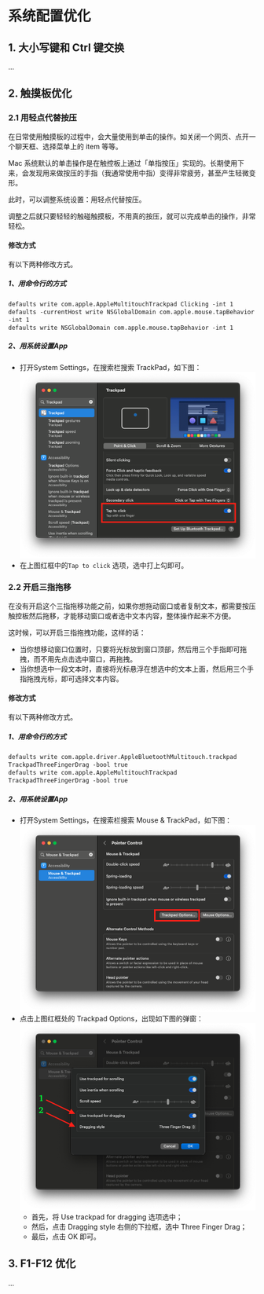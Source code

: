 # 系统配置优化

## 1. 大小写键和 Ctrl 键交换

...

## 2. 触摸板优化

### 2.1 用轻点代替按压

在日常使用触摸板的过程中，会大量使用到单击的操作。如关闭一个网页、点开一个聊天框、选择菜单上的 item 等等。

Mac 系统默认的单击操作是在触控板上通过「单指按压」实现的。长期使用下来，会发现用来做按压的手指（我通常使用中指）变得非常疲劳，甚至产生轻微变形。

此时，可以调整系统设置：用轻点代替按压。

调整之后就只要轻轻的触碰触摸板，不用真的按压，就可以完成单击的操作，非常轻松。

#### 修改方式

有以下两种修改方式。

##### 1、用命令行的方式

```
defaults write com.apple.AppleMultitouchTrackpad Clicking -int 1
defaults -currentHost write NSGlobalDomain com.apple.mouse.tapBehavior -int 1
defaults write NSGlobalDomain com.apple.mouse.tapBehavior -int 1
```

##### 2、用系统设置App

- 打开System Settings，在搜索栏搜索 TrackPad，如下图：
          ![TrackPad-0](images/Trackpad-0.png)
- 在上图红框中的`Tap to click` 选项，选中打上勾即可。

### 2.2 开启三指拖移

在没有开启这个三指拖移功能之前，如果你想拖动窗口或者复制文本，都需要按压触控板然后拖移，才能移动窗口或者选中文本内容，整体操作起来不方便。

这时候，可以开启三指拖拽功能，这样的话：
- 当你想移动窗口位置时，只要将光标放到窗口顶部，然后用三个手指即可拖拽，而不用先点击选中窗口，再拖拽。
- 当你想选中一段文本时，直接将光标悬浮在想选中的文本上面，然后用三个手指拖拽光标，即可选择文本内容。

#### 修改方式

有以下两种修改方式。

#####  1、用命令行的方式
```
defaults write com.apple.driver.AppleBluetoothMultitouch.trackpad TrackpadThreeFingerDrag -bool true
defaults write com.apple.AppleMultitouchTrackpad TrackpadThreeFingerDrag -bool true
```

##### 2、用系统设置App

  - 打开System Settings，在搜索栏搜索 Mouse & TrackPad，如下图：
        ![Trackpad-1](images/Trackpad-1.png)
  - 点击上图红框处的 Trackpad Options，出现如下图的弹窗：
        ![Trackpad-2](images/Trackpad-2.png)
    - 首先，将 Use trackpad for dragging 选项选中；
    - 然后，点击 Dragging style 右侧的下拉框，选中 Three Finger Drag；
    - 最后，点击 OK 即可。


## 3. F1-F12 优化

...
